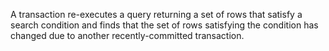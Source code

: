 A transaction re-executes a query returning a set of rows that satisfy a search condition and finds that the set of rows satisfying the condition has changed due to another recently-committed transaction.